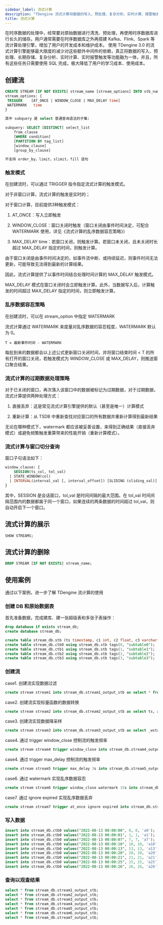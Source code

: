 ```yaml
---
sidebar_label: 流式计算
description: "TDengine 流式计算将数据的写入、预处理、复杂分析、实时计算、报警触发等功能融为一体，是一个能够降低用户部署成本、存储成本和运维成本的计算引擎。"
title: 流式计算 
---
```

在时序数据的处理中，经常要对原始数据进行清洗、预处理，再使用时序数据库进行长久的储存。用户通常需要在时序数据库之外再搭建 Kafka、Flink、Spark 等流计算处理引擎，增加了用户的开发成本和维护成本。
使用 TDengine 3.0 的流式计算引擎能够最大限度的减少对这些额外中间件的依赖，真正将数据的写入、预处理、长期存储、复杂分析、实时计算、实时报警触发等功能融为一体，并且，所有这些任务只需要使用 SQL 完成，极大降低了用户的学习成本、使用成本。

## 创建流

```sql
CREATE STREAM [IF NOT EXISTS] stream_name [stream_options] INTO stb_name AS subquery
stream_options: {
 TRIGGER    [AT_ONCE | WINDOW_CLOSE | MAX_DELAY time]
 WATERMARK   time
}
 
其中 subquery 是 select 普通查询语法的子集:
 
subquery: SELECT [DISTINCT] select_list
    from_clause
    [WHERE condition]
    [PARTITION BY tag_list]
    [window_clause]
    [group_by_clause]
 
不支持 order_by，limit，slimit，fill 语句
```
### 触发模式

在创建流时，可以通过 TRIGGER 指令指定流式计算的触发模式。

对于非窗口计算，流式计算的触发是实时的；

对于窗口计算，目前提供3种触发模式：

1. AT_ONCE：写入立即触发

2. WINDOW_CLOSE：窗口关闭时触发（窗口关闭由事件时间决定，可配合 WATERMARK 使用，详见《流式计算的乱序数据容忍策略》）

3. MAX_DELAY time：若窗口关闭，则触发计算。若窗口未关闭，且未关闭时长超过 MAX_DELAY 指定的时间，则触发计算。

由于窗口关闭是由事件时间决定的，如事件流中断、或持续延迟，则事件时间无法更新，可能导致无法得到最新的计算结果。

因此，流式计算提供了以事件时间结合处理时间计算的 MAX_DELAY 触发模式。

MAX_DELAY 模式在窗口关闭时会立即触发计算。此外，当数据写入后，计算触发的时间超过 MAX_DELAY 指定的时间，则立即触发计算。

### 乱序数据容忍策略

在创建流时，可以在 stream_option 中指定 WATERMARK

流式计算通过 WATERMARK 来度量对乱序数据的容忍程度，WATERMARK 默认为 0。

    T = 最新事件时间 - WATERMARK

每批到来的数据都会以上述公式更新窗口关闭时间，并将窗口结束时间 < T 的所有打开的窗口关闭，若触发模式为 WINDOW_CLOSE 或 MAX_DELAY，则推送窗口聚合结果。

### 流式计算的过期数据处理策略

对于已关闭的窗口，再次落入该窗口中的数据被标记为过期数据，对于过期数据，流式计算提供两种处理方式：

1. 直接丢弃：这是常见流式计算引擎提供的默认（甚至是唯一）计算模式

2. 重新计算：从 TSDB 中重新查找对应窗口的所有数据并重新计算得到最新结果

无论在哪种模式下，watermark 都应该被妥善设置，来得到正确结果（直接丢弃模式）或避免频繁触发重算带来的性能开销（重新计算模式）。

### 流式计算与窗口切分查询

窗口子句语法如下：

```sql
window_clause: {
    SESSION(ts_col, tol_val)
  | STATE_WINDOW(col)
  | INTERVAL(interval_val [, interval_offset]) [SLIDING (sliding_val)]
}
```

其中，SESSION 是会话窗口，tol_val 是时间间隔的最大范围。在 tol_val 时间间隔范围内的数据都属于同一个窗口，如果连续的两条数据的时间超过 tol_val，则自动开启下一个窗口。


## 流式计算的展示

```sql
SHOW STREAMS;
```

## 流式计算的删除

```sql
DROP STREAM [IF NOT EXISTS] stream_name;
```

## 使用案例

通过以下案例，进一步了解 TDengine 流计算的使用

### 创建 DB 和原始数据表

首先准备数据，完成建库、建一张超级表和多张子表操作：

```sql
drop database if exists stream_db;
create database stream_db; 

create table stream_db.stb (ts timestamp, c1 int, c2 float, c3 varchar(16)) tags(t1 int, t3 varchar(16));
create table stream_db.ctb0 using stream_db.stb tags(0, "subtable0");
create table stream_db.ctb1 using stream_db.stb tags(1, "subtable1");
create table stream_db.ctb2 using stream_db.stb tags(2, "subtable2");
create table stream_db.ctb3 using stream_db.stb tags(3, "subtable3");
```

### 创建流
case1. 创建流实现数据过滤

```sql
create stream stream1 into stream_db.stream1_output_stb as select * from stream_db.stb where c1 > 0 and c2 != 10 and c3 is not Null;
```

case2. 创建流实现标量函数的数据转换

```sql
create stream stream2 into stream_db.stream2_output_stb as select ts, abs(c2), char_length(c3), cast(c1 as binary(16)),timezone() from stream_db.stb partition by tbname;
```

case3. 创建流实现数据降采样

```sql
create stream stream3 into stream_db.stream3_output_stb as select _wstart as start, min(c1), max(c2), count(c3) from stream_db.stb interval (10s);
```

case4. 通过 trigger window_close 控制流的触发频率

```sql
create stream stream4 trigger window_close into stream_db.stream4_output_stb as select _wstart as start, min(c1), max(c2), count(c3) from stream_db.stb interval (10s);
```

case4. 通过 trigger max_delay 控制流的触发频率

```sql
create stream stream5 trigger max_delay 3s into stream_db.stream5_output_stb as select _wstart as start, min(c1), max(c2), count(c3) from stream_db.stb interval (10s);
```

case6. 通过 watermark 实现乱序数据容忍

```sql
create stream stream6 trigger window_close watermark 15s into stream_db.stream6_output_stb as select _wstart as start, min(c1), max(c2), count(c3) from stream_db.stb interval (10s);
```

case7. 通过 ignore expired 实现乱序数据丢弃

```sql
create stream stream7 trigger at_once ignore expired into stream_db.stream7_output_stb as select _wstart as start, min(c1), max(c2), count(c3) from stream_db.stb interval (10s);
```

### 写入数据
```sql
insert into stream_db.ctb0 values("2022-08-13 00:00:00", 0, 0, 'a0');
insert into stream_db.ctb0 values("2022-08-13 00:00:01", 1, 1, 'a1');
insert into stream_db.ctb0 values("2022-08-13 00:00:07", 7, 7, 'a7');
insert into stream_db.ctb0 values("2022-08-13 00:00:10", 10, 10, 'a10');
insert into stream_db.ctb0 values("2022-08-13 00:00:13", 13, 13, 'a13');
insert into stream_db.ctb0 values("2022-08-13 00:00:20", 20, 20, 'a20');
insert into stream_db.ctb0 values("2022-08-13 00:00:21", 21, 21, 'a21');
insert into stream_db.ctb0 values("2022-08-13 00:00:25", 25, 25, 'a25');
insert into stream_db.ctb0 values("2022-08-13 00:00:26", 26, 26, 'a26');
```
### 查询以观查结果
```sql
select * from stream_db.stream1_output_stb;
select * from stream_db.stream2_output_stb;
select * from stream_db.stream3_output_stb;
select * from stream_db.stream4_output_stb;
select * from stream_db.stream5_output_stb;
select * from stream_db.stream6_output_stb;
select * from stream_db.stream7_output_stb;
```
